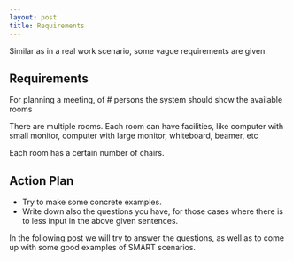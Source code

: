 ```yaml
---
layout: post
title: Requirements
---
```

Similar as in a real work scenario, some vague requirements are given.


## Requirements

For planning a meeting, of # persons the system should show the available rooms

There are multiple rooms. Each room can have facilities, like computer with small monitor, computer with large monitor, whiteboard, beamer, etc

Each room has a certain number of chairs.


## Action Plan

- Try to make some concrete examples.
- Write down also the questions you have, for those cases where there is to less input in the above given sentences.

In the following post we will try to answer the questions, as well as to come up with some good examples of SMART scenarios.